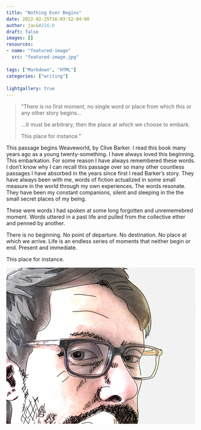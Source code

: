 ```yaml
---
title: "Nothing Ever Begins"
date: 2022-02-25T16:03:52-04:00
author: jac&#216;b
draft: false
images: []
resources:
- name: "featured-image"
  src: "featured-image.jpg"

tags: ["Markdown", "HTML"]
categories: ["writing"]

lightgallery: true
---
```


>"There is no first moment, no single word or place from which this or any other story begins…
>
>…It must be arbitrary, then the place at which we choose to embark.
>
>This place for instance.”

This passage begins Weaveworld, by Clive Barker. I read this book many years ago as a young twenty-something. I have always loved this beginning. This embarkation. For some reason I have always remembered these words. I don’t know why I can recall this passage over so many other countless passages I have absorbed in the years since first I read Barker’s story. They have always been with me, words of fiction actualized in some small measure in the world through my own experiences. The words resonate. They have been my constant companions, silent and sleeping in the the small secret places of my being.

These were words I had spoken at some long forgotten and unrememebred moment. Words uttered in a past life and pulled from the collective ether and penned by another.

There is no beginning. No point of departure. No destination. No place at which we arrive. Life is an endless series of moments that neither begin or end. Present and immediate.

This place for instance.

[![](featured-image.jpg)](featured-image-lg.jpg)
